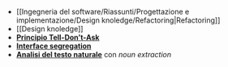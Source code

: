 - [[Ingegneria del software/Riassunti/Progettazione e implementazione/Design knoledge/Refactoring|Refactoring]]
- [[Design knoledge]]
- [**Principio Tell-Don’t-Ask**](https://marcobuster.github.io/sweng/07_progettazione/04_tell-dont-ask.html)
- [**Interface segregation**](https://marcobuster.github.io/sweng/07_progettazione/05_interface-segregation.html)
- [**Analisi del testo naturale**](https://marcobuster.github.io/sweng/07_progettazione/07_analisi-testo-naturale.html) con _noun extraction_
